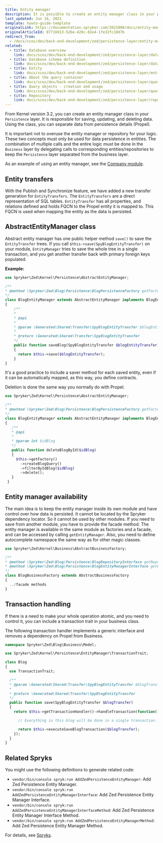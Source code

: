 ```yaml
---
title: Entity manager
description: It is possible to create an entity manager class in your persistence layer. It will be responsible for saving, updating and deleting data. Using the class, you can separate data from persistence details (Propel).
last_updated: Jun 16, 2021
template: howto-guide-template
originalLink: https://documentation.spryker.com/2021080/docs/entity-manager
originalArticleId: 87716913-526e-429c-82e4-1fe32fc10d7b
redirect_from:
  - /docs/scos/dev/back-end-development/zed/persistence-layer/entity-manager.html
related:
  - title: Database overview
    link: docs/scos/dev/back-end-development/zed/persistence-layer/database-overview.html
  - title: Database schema definition
    link: docs/scos/dev/back-end-development/zed/persistence-layer/database-schema-definition.html
  - title: Entity
    link: docs/scos/dev/back-end-development/zed/persistence-layer/entity.html
  - title: About the query container
    link: docs/scos/dev/back-end-development/zed/persistence-layer/query-container/query-container.html
  - title: Query objects - creation and usage
    link: docs/scos/dev/back-end-development/zed/persistence-layer/query-objects-creation-and-usage.html
  - title: Repository
    link: docs/scos/dev/back-end-development/zed/persistence-layer/repository.html
---
```


From Kernel version 3.2, you can create an entity manager class in your `Persistence` layer. It is responsible for saving, updating, and deleting data. Using the class, you can separate data from persistence details (Propel).

It is important not to overuse the entity manager or repository for your logic. These two concepts must only be used for data persistence in entities. The combination of multiple calls and the entire logic must be done in the `Business` layer by delegating calls to corresponding entities/repositories to keep the `Persistence` layer separated from the business layer.

As an example of using an entity manager, see the [Company module](https://github.com/spryker/company).

## Entity transfers

With the Publish and Synchronize feature, we have added a new transfer generation for `EntityTransfers`. The `EntityTransfers` are a direct representation of SQL tables. `EntityTransfer` has all properties, and relations defined and holds FQCN to the Propel entity it is mapped to. This FQCN is used when mapping the entity as the data is persisted.

## AbstractEntityManager class

Abstract entity manager has one public helper method `save()` to save the `EntityTransfer` trees. If you call `$this->save(SpyBlogEntityTransfer)` on your module, `EntityManager` tries to save the whole tree in a single transaction, and you get another transfer back with primary foreign keys populated.

**Example:**

```php
use Spryker\Zed\Kernel\Persistence\AbstractEntityManager;

/**
* @method \Spryker\Zed\Blog\Persistence\BlogPersistenceFactory getFactory()
*/
class BlogEntityManager extends AbstractEntityManager implements BlogEntityManagerInterface, EntityManagerInterface
{
    /**
    *
    * @api
    *
    * @param \Generated\Shared\Transfer\SpyBlogEntityTransfer $blogEntityTransfer
    *
    * @return \Generated\Shared\Transfer\SpyBlogEntityTransfer
    */
    public function saveBlog(SpyBlogEntityTransfer $blogEntityTransfer)
    {
      return $this->save($blogEntityTransfer);
    }
}
```

It's a good practice to include a saver method for each saved entity, even if it can be automatically mapped, as this way, you define contracts.

Deletion is done the same way you normally do with Propel.

```php
use Spryker\Zed\Kernel\Persistence\AbstractEntityManager;

/**
* @method \Spryker\Zed\Blog\Persistence\BlogPersistenceFactory getFactory()
*/
class BlogEntityManager extends AbstractEntityManager implements BlogEntityManagerInterface, EntityManagerInterface
{
   /**
   * @api
   *
   * @param int $idBlog
   */
   public function deleteBlogById($idBlog)
   {
     $this->getFactory()
       ->createBlogQuery()
       ->filterByIdBlog($idBlog)
       ->delete();
   }
 }
```

## Entity manager availability

The main idea is to keep the entity manager inside its own module and have control over how data is persisted. It cannot be located by the Spryker dependency locator. So it cannot be used by other modules. If you need to save from another module, you have to provide the facade method. The entity manager is available in the same module as factories and a facade, and can be accessed by calling `getEntityManager`. Also, you need to define autocomplete namespace the same way as for other magic classes.

```php
use Spryker\Zed\Kernel\Business\AbstractBusinessFactory;

/**
* @method \Spryker\Zed\Blog\Persistence\BlogRepositoryInterface getRepository()
* @method \Spryker\Zed\Blog\Persistence\BlogEntityManagerInterface getEntityManager()
*/
class BlogBusinessFactory extends AbstractBusinessFactory
{
  ../facade methods
}

```

## Transaction handling

If there is a need to make your whole operation atomic, and you need to control it, you can include a transaction trait in your business class.

The following transaction handler implements a generic interface and removes a dependency on Propel from Business.

```php
namespace Spryker\Zed\Blog\Business\Model;

use Spryker\Zed\Kernel\Persistence\EntityManager\TransactionTrait;

class Blog
{
  use TransactionTrait;

  /**
  * @param \Generated\Shared\Transfer\SpyBlogEntityTransfer $blogTransfer
  *
  * @return \Generated\Shared\Transfer\SpyBlogEntityTransfer
  */
  public function save(SpyBlogEntityTransfer $blogTransfer)
  {
    return $this->getTransactionHandler()->handleTransaction(function() use($blogTransfer) {

      // Everything in this blog will be done in a single transaction.

      return $this->executeSaveBlogTransaction($blogTransfer);
    });
  }
}

```

## Related Spryks

You might use the following definitions to generate related code:

* `vendor/bin/console spryk:run AddZedPersistenceEntityManager`: Add Zed Persistence Entity Manager.
* `vendor/bin/console spryk:run AddZedPersistenceEntityManagerInterface`: Add Zed Persistence Entity Manager Interface.
* `vendor/bin/console spryk:run AddZedPersistenceEntityManagerInterfaceMethod`: Add Zed Persistence Entity Manager Interface Method.
* `vendor/bin/console spryk:run AddZedPersistenceEntityManagerMethod`: Add Zed Persistence Entity Manager Method.

For details, see [Spryks](/docs/sdk/dev/spryks/spryks.html).
